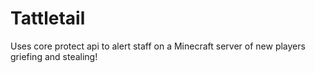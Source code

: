 # Tattletail
 Uses core protect api to alert staff on a Minecraft server of new players griefing and stealing!
